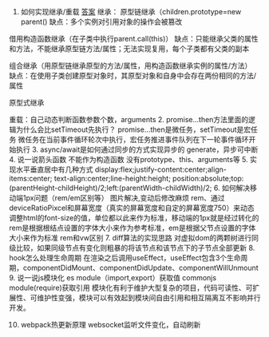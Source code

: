 1. 如何实现继承/重载
[答案](https://juejin.cn/post/6844903696111763470)
继承：
原型链继承（children.prototype=new parent()
缺点：多个实例对引用对象的操作会被篡改

借用构造函数继承（在子类中执行parent.call(this)）
缺点：只能继承父类的属性和方法，不能继承原型链方法/属性；无法实现复用，每个子类都有父类的副本

组合继承（用原型链继承原型的方法/属性，用构造函数继承实例的属性/方法）
缺点：在使用子类创建原型对象时，其原型对象和自身中会存在两份相同的方法/属性

原型式继承

重载：自己动态判断函数参数个数，arguments
2. promise...then方法里面的逻辑为什么会比setTimeout先执行？
promise...then是微任务，setTimeout是宏任务
微任务在当前事件循环轮次中执行，宏任务推进事件队列在下一轮事件循环开始执行
3. async/await是如何通过同步的方式实现异步的
generate，异步可中断
4. 说一说箭头函数
不能作为构造函数
没有prototype、this、arguments等
5. 实现水平垂直居中有几种方式
display:flex;justify-content:center;align-items:center;
text-align:center;line-height:height;
position:absolute;top:(parentHeight-childHeight)/2;left:(parentWidth-childWidth)/2;
6. 如何解决移动端1px问题（rem/em区别等）
图片解决,变动后修改麻烦
rem、通过deviceRatioPixcel和屏幕宽度（真实的屏幕宽度和自定的屏幕宽度750）来动态调整html的font-size的值，单位都以此来作为标准，移动端的1px就是经过转化的
rem是根据根结点设置的字体大小来作为参考标准，em是根据父节点设置的字体大小来作为标准
rem和vw区别
7. diff算法的实现思路
对虚拟dom的两颗树进行同级比较，如果同级节点有变化则粗暴的将该节点和该节点下的子节点全部更新
8. hook怎么处理生命周期
在渲染之后调用useEffect，useEffect包含3个生命周期，componentDidMount、componentDidUpdate、componentWillUnmount
9. 说一说js模块化
es module（import,export）获取值
commonjs module(require)获取引用
模块化有利于维护大型复杂的项目，代码可读性、可扩展性、可维护性变强，模块可以有效起到模块间自由引用和相互隔离互不影响并行开发。

10. webpack热更新原理
websocket监听文件变化，自动刷新
